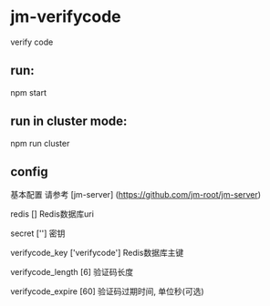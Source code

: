# jm-verifycode

verify code

## run:

npm start

## run in cluster mode:

npm run cluster

## config

基本配置 请参考 [jm-server] (https://github.com/jm-root/jm-server)

redis [] Redis数据库uri

secret [''] 密钥

verifycode_key ['verifycode'] Redis数据库主键

verifycode_length [6] 验证码长度

verifycode_expire [60] 验证码过期时间, 单位秒(可选)
